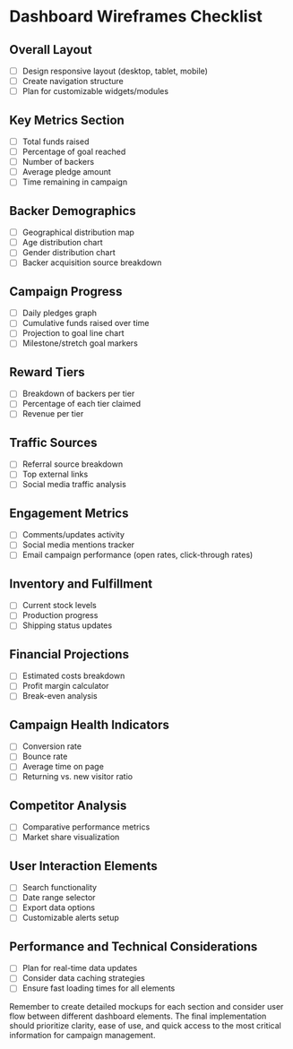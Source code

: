 # Dashboard Wireframes Checklist

## Overall Layout
- [ ] Design responsive layout (desktop, tablet, mobile)
- [ ] Create navigation structure
- [ ] Plan for customizable widgets/modules

## Key Metrics Section
- [ ] Total funds raised
- [ ] Percentage of goal reached
- [ ] Number of backers
- [ ] Average pledge amount
- [ ] Time remaining in campaign

## Backer Demographics
- [ ] Geographical distribution map
- [ ] Age distribution chart
- [ ] Gender distribution chart
- [ ] Backer acquisition source breakdown

## Campaign Progress
- [ ] Daily pledges graph
- [ ] Cumulative funds raised over time
- [ ] Projection to goal line chart
- [ ] Milestone/stretch goal markers

## Reward Tiers
- [ ] Breakdown of backers per tier
- [ ] Percentage of each tier claimed
- [ ] Revenue per tier

## Traffic Sources
- [ ] Referral source breakdown
- [ ] Top external links
- [ ] Social media traffic analysis

## Engagement Metrics
- [ ] Comments/updates activity
- [ ] Social media mentions tracker
- [ ] Email campaign performance (open rates, click-through rates)

## Inventory and Fulfillment
- [ ] Current stock levels
- [ ] Production progress
- [ ] Shipping status updates

## Financial Projections
- [ ] Estimated costs breakdown
- [ ] Profit margin calculator
- [ ] Break-even analysis

## Campaign Health Indicators
- [ ] Conversion rate
- [ ] Bounce rate
- [ ] Average time on page
- [ ] Returning vs. new visitor ratio

## Competitor Analysis
- [ ] Comparative performance metrics
- [ ] Market share visualization

## User Interaction Elements
- [ ] Search functionality
- [ ] Date range selector
- [ ] Export data options
- [ ] Customizable alerts setup

## Performance and Technical Considerations
- [ ] Plan for real-time data updates
- [ ] Consider data caching strategies
- [ ] Ensure fast loading times for all elements

Remember to create detailed mockups for each section and consider user flow between different dashboard elements. The final implementation should prioritize clarity, ease of use, and quick access to the most critical information for campaign management.
